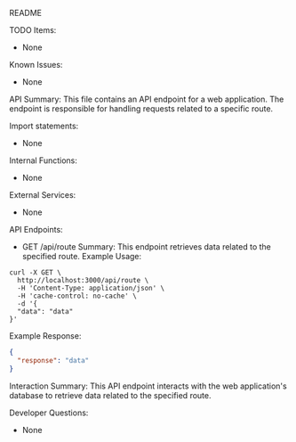 README

TODO Items:
- None

Known Issues:
- None

API Summary:
This file contains an API endpoint for a web application. The endpoint is responsible for handling requests related to a specific route.

Import statements:
- None

Internal Functions:
- None

External Services:
- None

API Endpoints:
- GET /api/route
Summary: This endpoint retrieves data related to the specified route.
Example Usage:
```
curl -X GET \
  http://localhost:3000/api/route \
  -H 'Content-Type: application/json' \
  -H 'cache-control: no-cache' \
  -d '{
  "data": "data"
}'
```

Example Response:
```json
{
  "response": "data"
}
```

Interaction Summary:
This API endpoint interacts with the web application's database to retrieve data related to the specified route.

Developer Questions:
- None